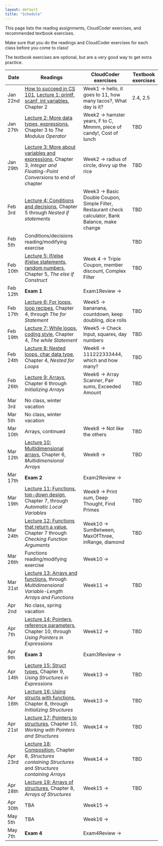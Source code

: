 ```yaml
---
layout: default
title: "Schedule"
---
```


This page lists the reading assignments, CloudCoder exercises, and recommended textbook exercises.

Make sure that you do the readings and CloudCoder exercises for each class before you come to class!

The textbook exercises are optional, but are a very good way to get extra practice.

Date | Readings | CloudCoder exercises | Textbook exercises
---- | -------- | -------------------- | ------------------
Jan 22nd | [How to succeed in CS 101](success.html), [Lecture 1: printf, scanf, int variables](lectures/lecture01.html), Chapter 2 | Week1 &rarr; hello, it goes to 11, how many tacos?, What day is it? | 2.4, 2.5
Jan 27th | [Lecture 2: More data types, expressions](lectures/lecture02.html), Chapter 3 to *The Modulus Operator* | Week2 &rarr; hamster years, F to C, Mmmm, piece of candy!, Cost of lunch | TBD
Jan 29th | [Lecture 3: More about variables and expressions](lectures/lecture03.html), Chapter 3, *Integer and Floating-Point Conversions* to end of chapter | Week2 &rarr; radius of circle, divvy up the rice | TBD
Feb 3rd | [Lecture 4: Conditions and decisions](lectures/lecture04.html), Chapter 5 through *Nested if statements* | Week3 &rarr; Basic Double Coupon, Simple Filter, Restaurant check calculator, Bank Balance, make change | TBD
Feb 5th | Conditions/decisions reading/modifying exercise | &nbsp; | TBD
Feb 10th | [Lecture 5: If/else if/else statements, random numbers](lectures/lecture05.html), Chapter 5, *The else if Construct* | Week 4 &rarr; Triple Coupon, member discount, Complex Filter | TBD
Feb 12th | **Exam 1** | Exam1Review &rarr;
Feb 17th | [Lecture 6: For loops, loop recipes](lectures/lecture06.html), Chapter 4, through *The for Statement* | Week5 &rarr; bananana, countdown, keep doubling, dice rolls | TBD
Feb 19th | [Lecture 7: While loops, coding style](lectures/lecture07.html), Chapter 4, *The while Statement* | Week5 &rarr; Check Input, squares, day numbers | TBD
Feb 24th | [Lecture 8: Nested loops, char data type](lectures/lecture08.html), Chapter 4, *Nested for Loops* | Week6 &rarr; 111222333444, which and how many? | TBD
Feb 26th | [Lecture 9: Arrays](lectures/lecture09.html), Chapter 6 through *Initializing Arrays* | Week6 &rarr; Array Scanner, Pair sums, Exceeded Amount | TBD
Mar 3rd | No class, winter vacation | &nbsp; | &nbsp;
Mar 5th | No class, winter vacation | &nbsp; | &nbsp;
Mar 10th | Arrays, continued | Week8 &rarr; Not like the others | TBD
Mar 12th | [Lecture 10: Multidimensional arrays](lectures/lecture10.html), Chapter 6, *Multidimensional Arrays* | Week8 &rarr;  | TBD
Mar 17th | **Exam 2** | Exam2Review &rarr;
Mar 19th | [Lecture 11: Functions, top-down design](lectures/lecture11.html), Chapter 7, through *Automatic Local Variables* | Week9 &rarr;  Print sum, Deep Thought, Find Primes | TBD
Mar 24th | [Lecture 12: Functions that return a value](lectures/lecture12.html), Chapter 7 through *Checking Function Arguments* | Week10 &rarr; SumBetween, MaxOfThree, inRange, diamond | TBD
Mar 26th | Functions reading/modifying exercise | Week10 &rarr; | &nbsp;
Mar 31st | [Lecture 13: Arrays and functions](lectures/lecture13.html), through *Multidimensional Variable-Length Arrays and Functions* | Week11 &rarr; | TBD
Apr 2nd | No class, spring vacation | &nbsp; | &nbsp;
Apr 7th | [Lecture 14: Pointers, reference parameters](lectures/lecture14.html), Chapter 10, through *Using Pointers in Expressions* | Week12 &rarr; | TBD
Apr 9th | **Exam 3** | Exam3Review &rarr; | &nbsp;
Apr 14th | [Lecture 15: Struct types](lectures/lecture15.html), Chapter 9, *Using Structures in Expressions* | Week13 &rarr; | TBD
Apr 16th | [Lecture 16: Using structs with functions](lectures/lecture16.html), Chapter 8, through *Initializing Structures* | Week13 &rarr; | TBD
Apr 21st | [Lecture 17: Pointers to structures](lectures/lecture17.html), Chapter 10, *Working with Pointers and Structures* | Week14 &rarr; | TBD
Apr 23rd | [Lecture 18: Composition](lectures/lecture18.html), Chapter 8, *Structures containing Structures* and *Structures containing Arrays* | Week14 &rarr; | TBD
Apr 28th | [Lecture 19: Arrays of structures](lectures/lecture19.html), Chapter 8, *Arrays of Structures* | Week15 &rarr; | TBD
Apr 30th | TBA | Week15 &rarr; | &nbsp;
May 5th | TBA | Week16 &rarr; | &nbsp;
May 7th | **Exam 4** | Exam4Review &rarr; | &nbsp;
